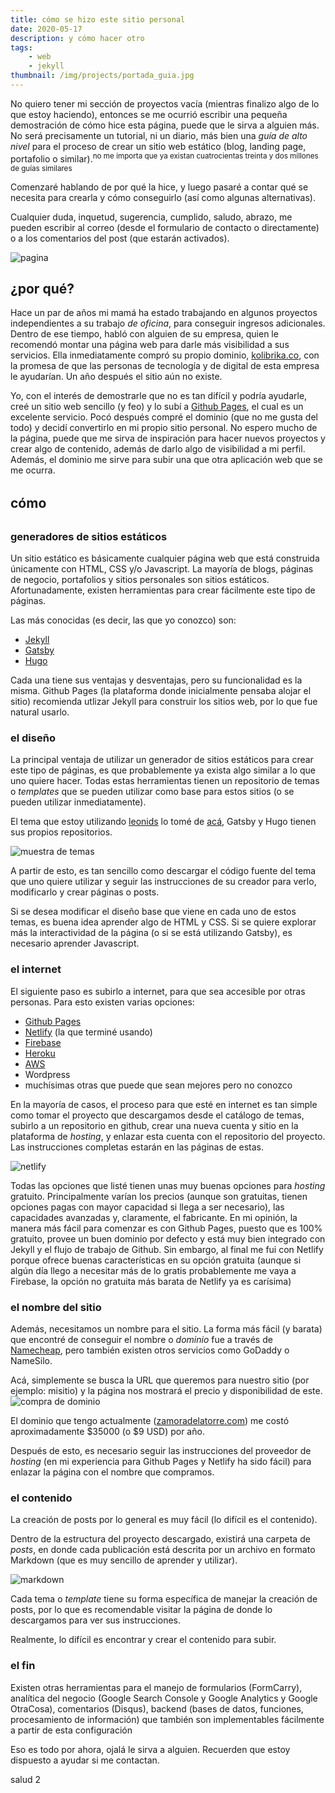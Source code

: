 ```yaml
---
title: cómo se hizo este sitio personal
date: 2020-05-17
description: y cómo hacer otro
tags: 
    - web
    - jekyll
thumbnail: /img/projects/portada_guia.jpg
---
```


No quiero tener mi sección de proyectos vacía (mientras finalizo algo de lo que estoy haciendo), entonces se me ocurrió escribir una pequeña demostración de cómo hice esta página, puede que le sirva a alguien más. No será precisamente un tutorial, ni un diario, más bien una *guía de alto nivel* para el proceso de crear un sitio web estático (blog, landing page, portafolio o similar).<sup>no me importa que ya existan cuatrocientas treinta y dos millones de guías similares</sup>

Comenzaré hablando de por qué la hice, y luego pasaré a contar qué se necesita para crearla y cómo conseguirlo (así como algunas alternativas).

Cualquier duda, inquetud, sugerencia, cumplido, saludo, abrazo, me pueden escribir al correo (desde el formulario de contacto o directamente) o a los comentarios del post (que estarán activados).

<img src="/img/projects/frontpage.jpg" alt="pagina">
<!-- <sup>sé que la portada es la pantalla de una pantalla de una pantalla</sup> -->

## ¿por qué?
Hace un par de años mi mamá ha estado trabajando en algunos proyectos independientes a su trabajo *de oficina*, para conseguir ingresos adicionales. Dentro de ese tiempo, habló con alguien de su empresa, quien le recomendó montar una página web para darle más visibilidad a sus servicios. Ella inmediatamente compró su propio dominio, [kolibrika.co](kolibrika.co), con la promesa de que las personas de tecnología y de digital de esta empresa le ayudarían. Un año después el sitio aún no existe. 

Yo, con el interés de demostrarle que no es tan difícil y podría ayudarle, creé un sitio web sencillo (y feo) y lo subí a [Github Pages](https://pages.github.com/), el cual es un excelente servicio. Pocó después compré el dominio (que no me gusta del todo) y decidí convertirlo en mi propio sitio personal. No espero mucho de la página, puede que me sirva de inspiración para hacer nuevos proyectos y crear algo de contenido, además de darlo algo de visibilidad a mi perfil. Además, el dominio me sirve para subir una que otra aplicación web que se me ocurra.

## cómo 

### generadores de sitios estáticos
Un sitio estático es básicamente cualquier página web que está construida únicamente con HTML, CSS y/o Javascript. La mayoría de blogs, páginas de negocio, portafolios y sitios personales son sitios estáticos. Afortunadamente, existen herramientas para crear fácilmente este tipo de páginas.

Las más conocidas (es decir, las que yo conozco) son:
- [Jekyll](https://jekyllrb.com/)
- [Gatsby](https://www.gatsbyjs.org/)
- [Hugo](https://gohugo.io/)

Cada una tiene sus ventajas y desventajas, pero su funcionalidad es la misma. Github Pages (la plataforma donde inicialmente pensaba alojar el sitio) recomienda utlizar Jekyll para construir los sitios web, por lo que fue natural usarlo.

### el diseño
La principal ventaja de utilizar un generador de sitios estáticos para crear este tipo de páginas, es que probablemente ya exista algo similar a lo que uno quiere hacer. Todas estas herramientas tienen un repositorio de temas o *templates* que se pueden utilizar como base para estos sitios (o se pueden utilizar inmediatamente).

El tema que estoy utilizando [leonids](http://github.com/renyuanz/leonids/) lo tomé de [acá](https://jekyllthemes.io/free), Gatsby y Hugo tienen sus propios repositorios.

<img src="/img/projects/temas_jekyll.jpg" alt="muestra de temas">

A partir de esto, es tan sencillo como descargar el código fuente del tema que uno quiere utilizar y seguir las instrucciones de su creador para verlo, modificarlo y crear páginas o posts.

Si se desea modificar el diseño base que viene en cada uno de estos temas, es buena idea aprender algo de HTML y CSS. Si se quiere explorar más la interactividad de la página (o si se está utilizando Gatsby), es necesario aprender Javascript.

### el internet
El siguiente paso es subirlo a internet, para que sea accesible por otras personas. Para esto existen varias opciones:
- [Github Pages](https://pages.github.com/)
- [Netlify](https://www.netlify.com/) (la que terminé usando)
- [Firebase](https://firebase.google.com/?hl=es)
- [Heroku](https://www.heroku.com/)
- [AWS](https://aws.amazon.com/)
- Wordpress
- muchísimas otras que puede que sean mejores pero no conozco

En la mayoría de casos, el proceso para que esté en internet es tan simple como tomar el proyecto que descargamos desde el catálogo de temas, subirlo a un repositorio en github, crear una nueva cuenta y sitio en la plataforma de *hosting*, y enlazar esta cuenta con el repositorio del proyecto. Las instrucciones completas estarán en las páginas de estas.

<img src="/img/projects/netlify.jpg" alt="netlify">

Todas las opciones que listé tienen unas muy buenas opciones para *hosting* gratuito. Principalmente varían los precios (aunque son gratuitas, tienen opciones pagas con mayor capacidad si llega a ser necesario), las capacidades avanzadas y, claramente, el fabricante. En mi opinión, la manera más fácil para comenzar es con Github Pages, puesto que es 100% gratuito, provee un buen dominio por defecto y está muy bien integrado con Jekyll y el flujo de trabajo de Github. Sin embargo, al final me fui con Netlify porque ofrece buenas características en su opción gratuita (aunque si algún día llego a necesitar más de lo gratis probablemente me vaya a Firebase, la opción no gratuita más barata de Netlify ya es carísima)

### el nombre del sitio
Además, necesitamos un nombre para el sitio. La forma más fácil (y barata) que encontré de conseguir el nombre o *dominio* fue a través de [Namecheap](https://www.namecheap.com/), pero también existen otros servicios como GoDaddy o NameSilo.

Acá, simplemente se busca la URL que queremos para nuestro sitio (por ejemplo: misitio) y la página nos mostrará el precio y disponibilidad de este.
<img src="/img/projects/namecheap.jpg" alt="compra de dominio">

El dominio que tengo actualmente ([zamoradelatorre.com](zamoradelatorre.com)) me costó aproximadamente $35000 (o $9 USD) por año.

Después de esto, es necesario seguir las instrucciones del proveedor de *hosting* (en mi experiencia para Github Pages y Netlify ha sido fácil) para enlazar la página con el nombre que compramos.

### el contenido
La creación de posts por lo general es muy fácil (lo difícil es el contenido). 

Dentro de la estructura del proyecto descargado, existirá una carpeta de *posts*, en donde cada publicación está descrita por un archivo en formato Markdown (que es muy sencillo de aprender y utilizar).

<img src="/img/projects/markdown.jpg" alt="markdown">

Cada tema o *template* tiene su forma específica de manejar la creación de posts, por lo que es recomendable visitar la página de donde lo descargamos para ver sus instrucciones.

Realmente, lo difícil es encontrar y crear el contenido para subir.

### el fin
Existen otras herramientas para el manejo de formularios (FormCarry), analítica del negocio (Google Search Console y Google Analytics y Google OtraCosa), comentarios (Disqus), backend (bases de datos, funciones, procesamiento de información) que también son implementables fácilmente a partir de esta configuración

Eso es todo por ahora, ojalá le sirva a alguien. Recuerden que estoy dispuesto a ayudar si me contactan.

salud 2
